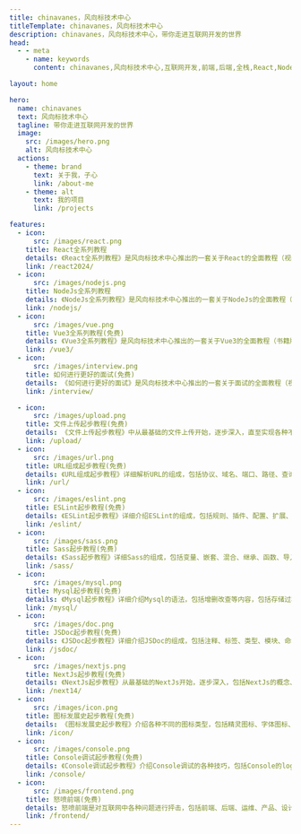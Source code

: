 ```yaml
---
title: chinavanes，风向标技术中心
titleTemplate: chinavanes，风向标技术中心
description: chinavanes，风向标技术中心，带你走进互联网开发的世界
head:
  - - meta
    - name: keywords
      content: chinavanes,风向标技术中心,互联网开发,前端,后端,全栈,React,NodeJs,Vue3,面试,文件上传,URL,ESLint,Sass,Mysql,JSDoc

layout: home

hero:
  name: chinavanes
  text: 风向标技术中心
  tagline: 带你走进互联网开发的世界
  image:
    src: /images/hero.png
    alt: 风向标技术中心
  actions:
    - theme: brand
      text: 关于我，子心
      link: /about-me
    - theme: alt
      text: 我的项目
      link: /projects

features:
  - icon:
      src: /images/react.png
    title: React全系列教程
    details: 《React全系列教程》是风向标技术中心推出的一套关于React的全面教程（视频版），包括React的基础知识、进阶知识、近30个实战项目，项目从简单到复杂，涵盖了React的方方面面。
    link: /react2024/
  - icon:
      src: /images/nodejs.png
    title: NodeJs全系列教程
    details: 《NodeJs全系列教程》是风向标技术中心推出的一套关于NodeJs的全面教程（视频版），包括NodeJs的基础知识、进阶知识、上传下载、电商实战、支付流程、网络安全等内容。
    link: /nodejs/
  - icon:
      src: /images/vue.png
    title: Vue3全系列教程(免费)
    details: 《Vue3全系列教程》是风向标技术中心推出的一套关于Vue3的全面教程（书籍版），包括Vue3的基础知识、进阶知识、实战项目等内容。
    link: /vue3/
  - icon:
      src: /images/interview.png
    title: 如何进行更好的面试(免费)
    details: 《如何进行更好的面试》是风向标技术中心推出的一套关于面试的全面教程（视频版），包括面试的基础知识、进阶知识、综合应用、项目难点、如何准备简历、如何准备面试等内容。
    link: /interview/

  - icon:
      src: /images/upload.png
    title: 文件上传起步教程(免费)
    details: 《文件上传起步教程》中从最基础的文件上传开始，逐步深入，直至实现各种不同模式的文件上传功能，需要配合前端和后端的知识，适合初学者和进阶者，后续复杂的文件上传功能还会牵扯性能优化等众多内容。
    link: /upload/
  - icon:
      src: /images/url.png
    title: URL组成起步教程(免费)
    details: 《URL组成起步教程》详细解析URL的组成，包括协议、域名、端口、路径、查询参数、锚点等内容，适合初学者和进阶者，后续还会有更多关于URL的进阶内容。
    link: /url/
  - icon:
      src: /images/eslint.png
    title: ESLint起步教程(免费)
    details: 《ESLint起步教程》详细介绍ESLint的组成，包括规则、插件、配置、扩展、解析器等内容，还能够进行自定义插件的定义。
    link: /eslint/
  - icon:
      src: /images/sass.png
    title: Sass起步教程(免费)
    details: 《Sass起步教程》详细Sass的组成，包括变量、嵌套、混合、继承、函数、导入等内容，目标是能够利用Sass进行UI样式框架的设计。
    link: /sass/
  - icon:
      src: /images/mysql.png
    title: Mysql起步教程(免费)
    details: 《Mysql起步教程》详细介绍Mysql的语法，包括增删改查等内容，包括存储过程、触发器、事务等内容，目标是能够利用Mysql进行数据库的设计。
    link: /mysql/
  - icon:
      src: /images/doc.png
    title: JSDoc起步教程(免费)
    details: 《JSDoc起步教程》详细介绍JSDoc的组成，包括注释、标签、类型、模块、命名空间等内容，目标是能够利用JSDoc进行代码文档的生成。
    link: /jsdoc/
  - icon:
      src: /images/nextjs.png
    title: NextJs起步教程(免费)
    details: 《NextJs起步教程》从最基础的NextJs开始，逐步深入，包括NextJs的概念、路由、数据获取、静态生成、服务端渲染等内容，适合初学者和进阶者，后续还会有更多关于NextJs的进阶内容。
    link: /next14/
  - icon:
      src: /images/icon.png
    title: 图标发展史起步教程(免费)
    details: 《图标发展史起步教程》介绍各种不同的图标类型，包括精灵图标、字体图标、SVG图标等内容，目标是能够利用图标进行UI设计与网络应用开发。
    link: /icon/
  - icon:
      src: /images/console.png
    title: Console调试起步教程(免费)
    details: 《Console调试起步教程》介绍Console调试的各种技巧，包括Console的log、warn、error、info、dir、time、timeEnd等内容，目标是能够利用Console进行前端调试。
    link: /console/
  - icon:
      src: /images/frontend.png
    title: 怒喷前端(免费)
    details: 怒喷前端是对互联网中各种问题进行抨击，包括前端、后端、运维、产品、设计等方方面面，目标是能够让互联网更加美好。
    link: /frontend/
---
```

